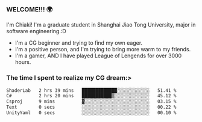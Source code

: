 ### WELCOME!!! 🌍

I'm Chiaki! I'm a graduate student in Shanghai Jiao Tong University, major in software engineering.:D

-  I'm a CG beginner and trying to find my own eager. 
-  I'm a positive person, and I'm trying to bring more warm to my friends.
-  I'm a gamer, AND I have played League of Lengends for over 3000 hours.


### The time I spent to realize my CG dream:>
<!--START_SECTION:waka-->

```txt
ShaderLab   2 hrs 39 mins   █████████████░░░░░░░░░░░░   51.41 %
C#          2 hrs 20 mins   ███████████▒░░░░░░░░░░░░░   45.12 %
Csproj      9 mins          ▓░░░░░░░░░░░░░░░░░░░░░░░░   03.15 %
Text        0 secs          ░░░░░░░░░░░░░░░░░░░░░░░░░   00.22 %
UnityYaml   0 secs          ░░░░░░░░░░░░░░░░░░░░░░░░░   00.10 %
```

<!--END_SECTION:waka-->

<!--
**Chiaki-meow/Chiaki-meow** is a ✨ _special_ ✨ repository because its `README.md` (this file) appears on your GitHub profile.

Here are some ideas to get you started:

- 🔭 I’m currently working on ...
- 🌱 I’m currently learning ...
- 👯 I’m looking to collaborate on ...
- 🤔 I’m looking for help with ...
- 💬 Ask me about ...
- 📫 How to reach me: ...
- 😄 Pronouns: ...
- ⚡ Fun fact: ...
-->
